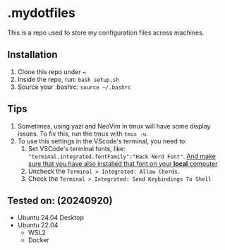 # .mydotfiles

This is a repo used to store my configuration files across machines.

## Installation

1. Clone this repo under ~
2. Inside the repo, run: `bash setup.sh`
3. Source your .bashrc: `source ~/.bashrc`

## Tips

1. Sometimes, using yazi and NeoVim in tmux will have some display issues. To fix this, run the tmux with `tmux -u`.
2. To use this settings in the VScode's terminal, you need to:
   1. Set VSCode's terminal fonts, like: `"terminal.integrated.fontFamily":"Hack Nerd Font"`. <u>And make sure that you have also installed that font on your **local** computer</u>
   2. Uncheck the `Terminal > Integrated: Allow Chords`.
   3. Check the `Terminal > Integrated: Send Keybindings To Shell`

## Tested on: (20240920)

- Ubuntu 24.04 Desktop
- Ubuntu 22.04
  - WSL2
  - Docker
